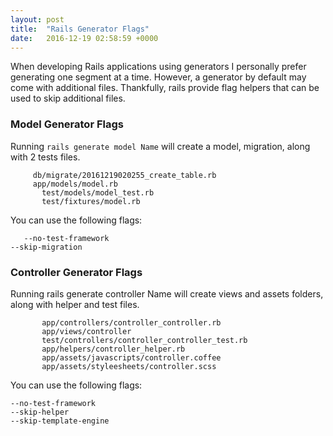 ```yaml
---
layout: post
title:  "Rails Generator Flags"
date:   2016-12-19 02:58:59 +0000
---
```



When developing Rails applications using generators I personally prefer generating one segment at a time. However, a generator by default may come with additional files.
Thankfully, rails provide flag helpers that can be used to skip additional files. 

### Model Generator Flags


Running `rails generate model Name` will create a model,  migration, along with 2 tests files.

	  	 db/migrate/20161219020255_create_table.rb
	  	 app/models/model.rb
		   test/models/model_test.rb
		   test/fixtures/model.rb
									 
You can use the following flags:

`	--no-test-framework`         
	`--skip-migration`
	
### Controller Generator Flags


Running rails generate controller Name will create views and assets folders, along with helper and test files.

           app/controllers/controller_controller.rb
           app/views/controller
           test/controllers/controller_controller_test.rb
           app/helpers/controller_helper.rb
           app/assets/javascripts/controller.coffee
           app/assets/styleesheets/controller.scss

You can use the following flags:

    --no-test-framework
    --skip-helper
    --skip-template-engine

 

	



